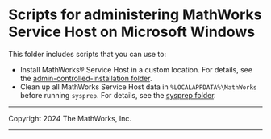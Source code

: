 # Scripts for administering MathWorks Service Host on Microsoft Windows

This folder includes scripts that you can use to:
- Install MathWorks&reg; Service Host in a custom location. For details, see the [admin-controlled-installation folder](./admin-controlled-installation/).  
- Clean up all MathWorks Service Host data in `%LOCALAPPDATA%\MathWorks` before running `sysprep`. For details, see the [sysprep folder](./sysprep/).

----

Copyright 2024 The MathWorks, Inc.

----
